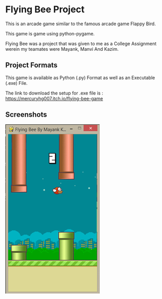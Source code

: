 # Flying Bee Project
This is an arcade game similar to the famous arcade game Flappy Bird.

This game is game using python-pygame.

Flying Bee was a project that was given to me as a College Assignment werein my teamates were Mayank, Manvi And Kazim.


## Project Formats
This game is available as Python (.py) Format as well as an Executable (.exe) File.

The link to download the setup for .exe file is :
https://mercuryhg007.itch.io/flying-bee-game


## Screenshots

![](data/screenshots/Untitled.png)
